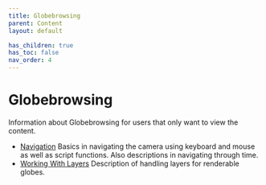 ```yaml
---
title: Globebrowsing
parent: Content
layout: default

has_children: true
has_toc: false
nav_order: 4
---
```


# Globebrowsing
Information about Globebrowsing for users that only want to view the content.

- [Navigation](../globebrowsing/navigation) Basics in navigating the camera using keyboard and mouse as well as script functions. Also descriptions in navigating through time.
- [Working With Layers](../globebrowsing/working-with-layers) Description of handling layers for renderable globes.
